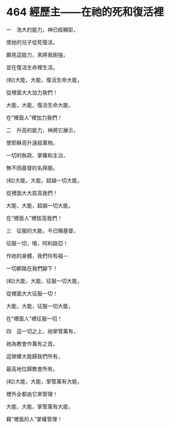 # 464 經歷主——在祂的死和復活裡

一　浩大的能力，神已經顯彰，

使祂的兒子從死復活。

願見這能力，來將我剛強，

並在復活生命裡生活。

(和)大能，大能，復活生命大能，

從裡面大大加力我們！

大能，大能，復活生命大能，

在“裡面人”裡加力我們！

二　升高的能力，神將它展示，

使耶穌高升遠超萬物。

一切的執政、掌權和主治，

無不因基督的名拜服。

(和)大能，大能，超越一切大能，

從裡面大大拔高我們！

大能，大能，超越一切大能，

在“裡面人”裡拔高我們！

三　征服的大能，今已賜基督，

征服一切，哦，阿利路亞！

作祂的身體，我們何有福－

一切都踏在我們腳下！

(和)大能，大能，征服一切大能，

從裡面大大征服一切！　　

大能，大能，征服一切大能，

在“裡面人”裡征服一切！

四　這一切之上，祂掌管萬有，

祂為教會作萬有之首。

這榮耀大能歸我們所有，

最高地位歸教會所有。

(和)大能，大能，掌管萬有大能，

裡外全都由它來管理！

大能，大能，掌管萬有大能，

藉“裡面的人”掌權管理！


